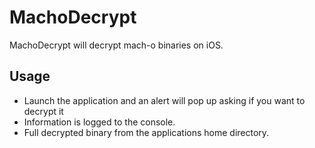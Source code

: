 # MachoDecrypt
MachoDecrypt will decrypt mach-o binaries on iOS.

Usage
----------
- Launch the application and an alert will pop up asking if you want to decrypt it
- Information is logged to the console.
- Full decrypted binary from the applications home directory.
